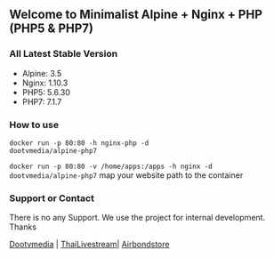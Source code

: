 ## Welcome to Minimalist Alpine + Nginx + PHP (PHP5 & PHP7)

### All Latest Stable Version
- Alpine: 3.5
- Nginx: 1.10.3
- PHP5: 5.6.30
- PHP7: 7.1.7

### How to use
<code>docker run -p 80:80 -h nginx-php -d dootvmedia/alpine-php7</code>

<code>docker run -p 80:80 -v /home/apps:/apps -h nginx -d dootvmedia/alpine-php7</code>
map your website path to the container


### Support or Contact
There is no any Support. We use the project for internal development. Thanks

<a href="http://www.dootvmedia.com" target="_blank">Dootvmedia</a> | <a href="http://www.thailivestream.com"  target="_blank">ThaiLivestream</a>| <a href="http://www.airbondstore.com"  target="_blank">Airbondstore</a>
